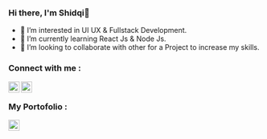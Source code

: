 ### Hi there, I'm Shidqi👋

- 👀 I’m interested in UI UX & Fullstack Development.
- 🌱 I’m currently learning React Js & Node Js.
- 💞️ I’m looking to collaborate with other for a Project to increase my skills.

### Connect with me :

[<img align="left" alt="shidqidaffa | LinkedIn" width="22px" src="https://cdn2.iconfinder.com/data/icons/social-media-2285/512/1_Linkedin_unofficial_colored_svg-512.png" />][linkedin]
[<img align="left" alt="portofolioshidqi | Instagram" width="22px" src="https://cdn2.iconfinder.com/data/icons/social-media-2285/512/1_Instagram_colored_svg_1-512.png" />][instagram]
<br/>

### My Portofolio :
[<img align="left" alt="shidqiiii | Portofolio" width="22px" src="https://i.ibb.co/NLFFr13/Group-4.png"/>][game]

[instagram]: https://instagram.com/portofolioshidqi
[linkedin]: https://www.linkedin.com/in/shidqidaffa
[game]: https://arunikaproject.netlify.app/

<!---
shidqiiii/shidqiiii is a ✨ special ✨ repository because its `README.md` (this file) appears on your GitHub profile.
You can click the Preview link to take a look at your changes.
--->
